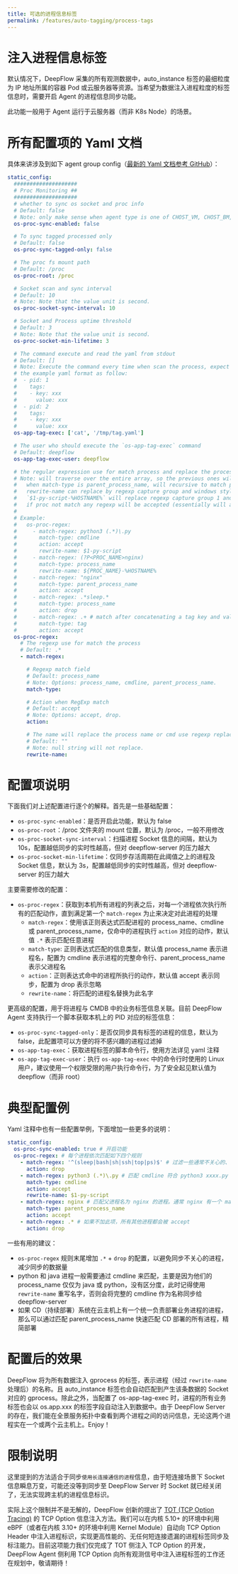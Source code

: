 ```yaml
---
title: 可选的进程信息标签
permalink: /features/auto-tagging/process-tags
---
```


# 注入进程信息标签

默认情况下，DeepFlow 采集的所有观测数据中，auto_instance 标签的最细粒度为 IP 地址所属的容器 Pod 或云服务器等资源。当希望为数据注入进程粒度的标签信息时，需要开启 Agent 的进程信息同步功能。

此功能一般用于 Agent 运行于云服务器（而非 K8s Node）的场景。

# 所有配置项的 Yaml 文档

具体来讲涉及到如下 agent group config（[最新的 Yaml 文档参考 GitHub](https://github.com/deepflowio/deepflow/blob/main/server/agent_config/example.yaml)）：

```yaml
static_config:
  ####################
  # Proc Monitoring ##
  ####################
  # whether to sync os socket and proc info
  # Default: false
  # Note: only make sense when agent type is one of CHOST_VM, CHOST_BM, K8S_VM, K8S_BM
  os-proc-sync-enabled: false

  # To sync tagged processed only
  # Default: false
  os-proc-sync-tagged-only: false

  # The proc fs mount path
  # Default: /proc
  os-proc-root: /proc

  # Socket scan and sync interval
  # Default: 10
  # Note: Note that the value unit is second.
  os-proc-socket-sync-interval: 10

  # Socket and Process uptime threshold
  # Default: 3
  # Note: Note that the value unit is second.
  os-proc-socket-min-lifetime: 3

  # The command execute and read the yaml from stdout
  # Default: []
  # Note: Execute the command every time when scan the process, expect get the process tag from stdout in yaml format,
  # the example yaml format as follow:
  #  - pid: 1
  #    tags:
  #    - key: xxx
  #      value: xxx
  #  - pid: 2
  #    tags:
  #    - key: xxx
  #      value: xxx
  os-app-tag-exec: ['cat', '/tmp/tag.yaml']

  # The user who should execute the `os-app-tag-exec` command
  # Default: deepflow
  os-app-tag-exec-user: deepflow

  # the regular expression use for match process and replace the process name
  # Note: will traverse over the entire array, so the previous ones will be matched first.
  #   when match-type is parent_process_name, will recursive to match parent proc name, and rewrite-name field will ignore.
  #   rewrite-name can replace by regexp capture group and windows style environment variable, for example:
  #   `$1-py-script-%HOSTNAME%` will replace regexp capture group 1 and HOSTNAME env var.
  #   if proc not match any regexp will be accepted (essentially will auto append '- match-regex: .*' at the end).
  #
  # Example:
  #   os-proc-regex:
  #     - match-regex: python3 (.*)\.py
  #       match-type: cmdline
  #       action: accept
  #       rewrite-name: $1-py-script
  #     - match-regex: (?P<PROC_NAME>nginx)
  #       match-type: process_name
  #       rewrite-name: ${PROC_NAME}-%HOSTNAME%
  #     - match-regex: "nginx"
  #       match-type: parent_process_name
  #       action: accept
  #     - match-regex: .*sleep.*
  #       match-type: process_name
  #       action: drop
  #     - match-regex: .+ # match after concatenating a tag key and value pair using colon, i.e., an regex `app:.+` can match all processes has a `app` tag
  #       match-type: tag
  #       action: accept
  os-proc-regex:
    # The regexp use for match the process
    # Default: .*
    - match-regex:

      # Regexp match field
      # Default: process_name
      # Note: Options: process_name, cmdline, parent_process_name.
      match-type:

      # Action when RegExp match
      # Default: accept
      # Note: Options: accept, drop.
      action:

      # The name will replace the process name or cmd use regexp replace
      # Default: ""
      # Note: null string will not replace.
      rewrite-name:
```

# 配置项说明

下面我们对上述配置进行逐个的解释。首先是一些基础配置：

- `os-proc-sync-enabled`：是否开启此功能，默认为 false
- `os-proc-root`：/proc 文件夹的 mount 位置，默认为 /proc，一般不用修改
- `os-proc-socket-sync-interval`：扫描进程 Socket 信息的间隔，默认为 10s，配置越低同步的实时性越高，但对 deepflow-server 的压力越大
- `os-proc-socket-min-lifetime`：仅同步存活周期在此阈值之上的进程及 Socket 信息，默认为 3s，配置越低同步的实时性越高，但对 deepflow-server 的压力越大

主要需要修改的配置：

- `os-proc-regex`：获取到本机所有进程的列表之后，对每一个进程依次执行所有的匹配动作，直到满足第一个 `match-regex` 为止来决定对此进程的处理
  - `match-regex`：使用该正则表达式匹配进程的 process_name、cmdline 或 parent_process_name，仅命中的进程执行 `action` 对应的动作，默认值 `.*` 表示匹配任意进程
  - `match-type`: 正则表达式匹配的信息类型，默认值 process_name 表示进程名，配置为 cmdline 表示进程的完整命令行、parent_process_name 表示父进程名
  - `action`：正则表达式命中的进程所执行的动作，默认值 accept 表示同步，配置为 drop 表示忽略
  - `rewrite-name`：将匹配的进程名替换为此名字

更高级的配置，用于将进程与 CMDB 中的业务标签信息关联。目前 DeepFlow Agent 支持执行一个脚本获取本机上的 PID 对应的标签信息：

- `os-proc-sync-tagged-only`：是否仅同步具有标签的进程的信息，默认为 false，此配置项可以方便的将不感兴趣的进程过滤掉
- `os-app-tag-exec`：获取进程标签的脚本命令行，使用方法详见 yaml 注释
- `os-app-tag-exec-user`：执行 `os-app-tag-exec` 中的命令行时使用的 Linux 用户，建议使用一个权限受限的用户执行命令行，为了安全起见默认值为 deepflow（而非 root）

# 典型配置例

Yaml 注释中也有一些配置举例，下面增加一些更多的说明：

```yaml
static_config:
  os-proc-sync-enabled: true # 开启功能
  os-proc-regex: # 每个进程依次匹配如下四个规则
    - match-regex: '^(sleep|bash|sh|ssh|top|ps)$' # 过滤一些通常不关心的、非业务进程
      action: drop
    - match-regex: python3 (.*)\.py # 匹配 cmdline 符合 python3 xxxx.py 的进程，并将 xxxx 放到正则表达式的第一个匹配组中，在 rewrite-name 中可使用 $1 引用这个匹配组
      match-type: cmdline
      action: accept
      rewrite-name: $1-py-script
    - match-regex: nginx # 匹配父进程名为 nginx 的进程。通常 nginx 有一个 master 进程和多个 worker 子进程，一般业务上主要关心 worker 子进程
      match-type: parent_process_name
      action: accept
    - match-regex: .* # 如果不加此项，所有其他进程都会被 accept
      action: drop
```

一些有用的建议：

- `os-proc-regex` 规则末尾增加 `.*` + `drop` 的配置，以避免同步不关心的进程，减少同步的数据量
- python 和 java 进程一般需要通过 cmdline 来匹配，主要是因为他们的 process_name 仅仅为 java 或 python，没有区分度，此时记得使用 `rewrite-name` 重写名字，否则会将完整的 cmdline 作为名称同步给 deepflow-server
- 如果 CD（持续部署）系统在云主机上有一个统一负责部署业务进程的进程，那么可以通过匹配 parent_process_name 快速匹配 CD 部署的所有进程，精简部署

# 配置后的效果

DeepFlow 将为所有数据注入 gprocess 的标签，表示进程（经过 `rewrite-name` 处理后）的名称。且 auto_instance 标签也会自动匹配到产生该条数据的 Socket 对应的 gprocess。除此之外，当配置了 os-app-tag-exec 时，进程的所有业务标签也会以 os.app.xxx 的标签字段自动注入到数据中。由于 DeepFlow Server 的存在，我们能在全景服务拓扑中查看到两个进程之间的访问信息，无论这两个进程实在一个或两个云主机上。Enjoy！

# 限制说明

这里提到的方法适合于同步`使用长连接通信的进程`信息，由于短连接场景下 Socket 信息瞬息万变，可能还没等到同步至 DeepFlow Server 时 Socket 就已经关闭了，无法实现跨主机的进程信息标识。

实际上这个限制并不是无解的，DeepFlow 创新的提出了 [TOT (TCP Option Tracing)](https://github.com/deepflowio/tcp-option-tracing) 的 TCP Option 信息注入方法。我们可以在内核 5.10+ 的环境中利用 eBPF（或者在内核 3.10+ 的环境中利用 Kernel Module）自动向 TCP Option Header 中注入进程标识，实现更高性能的、无任何短连接遗漏的进程标签同步及标注能力。目前这项能力我们仅完成了 TOT 侧注入 TCP Option 的开发，DeepFlow Agent 侧利用 TCP Option 向所有观测信号中注入进程标签的工作还在规划中，敬请期待！
